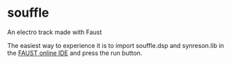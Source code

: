 # souffle
An electro track made with Faust

The easiest way to experience it is to import souffle.dsp and synreson.lib in the [FAUST online IDE](faustide.grame.fr/) and press the run button.
